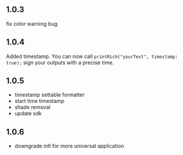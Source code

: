 ## 1.0.3
fix color warning bug

## 1.0.4
Added timestamp. You can now call `printRich("yourText", timestamp: true);` sign your outputs with
a precise time.

## 1.0.5
- timestamp settable formatter
- start time timestamp
- shade removal
- update sdk

## 1.0.6
- downgrade intl for more universal application